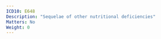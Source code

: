 ```yaml
---
ICD10: E648
Description: "Sequelae of other nutritional deficiencies"
Matters: No
Weight: 0
---
```

